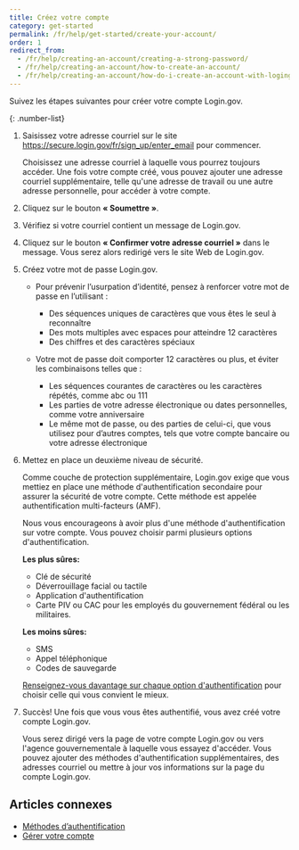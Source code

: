 ```yaml
---
title: Créez votre compte
category: get-started
permalink: /fr/help/get-started/create-your-account/
order: 1
redirect_from:
  - /fr/help/creating-an-account/creating-a-strong-password/
  - /fr/help/creating-an-account/how-to-create-an-account/
  - /fr/help/creating-an-account/how-do-i-create-an-account-with-logingov/
---
```

Suivez les étapes suivantes pour créer votre compte Login.gov.

{: .number-list}

1. Saisissez votre adresse courriel sur le site <https://secure.login.gov/fr/sign_up/enter_email> pour commencer.

   Choisissez une adresse courriel à laquelle vous pourrez toujours accéder. Une fois votre compte créé, vous pouvez ajouter une adresse courriel supplémentaire, telle qu'une adresse de travail ou une autre adresse personnelle, pour accéder à votre compte.
2. Cliquez sur le bouton **« Soumettre »**.
3. Vérifiez si votre courriel contient un message de Login.gov.
4. Cliquez sur le bouton **« Confirmer votre adresse courriel »** dans le message. Vous serez alors redirigé vers le site Web de Login.gov.
5. Créez votre mot de passe Login.gov.

   * Pour prévenir l’usurpation d’identité, pensez à renforcer votre mot de passe en l’utilisant :

     * Des séquences uniques de caractères que vous êtes le seul à reconnaître
     * Des mots multiples avec espaces pour atteindre 12 caractères
     * Des chiffres et des caractères spéciaux
   * Votre mot de passe doit comporter 12 caractères ou plus, et éviter les combinaisons telles que :

     * Les séquences courantes de caractères ou les caractères répétés, comme abc ou 111
     * Les parties de votre adresse électronique ou dates personnelles, comme votre anniversaire
     * Le même mot de passe, ou des parties de celui-ci, que vous utilisez pour d’autres comptes, tels que votre compte bancaire ou votre adresse électronique
6. Mettez en place un deuxième niveau de sécurité.

   Comme couche de protection supplémentaire, Login.gov exige que vous mettiez en place une méthode d'authentification secondaire pour assurer la sécurité de votre compte. Cette méthode est appelée authentification multi-facteurs (AMF).

   Nous vous encourageons à avoir plus d'une méthode d'authentification sur votre compte. Vous pouvez choisir parmi plusieurs options d'authentification.

   **Les plus sûres:**

   * Clé de sécurité
   * Déverrouillage facial ou tactile
   * Application d'authentification
   * Carte PIV ou CAC pour les employés du gouvernement fédéral ou les militaires.

   **Les moins sûres:**

   * SMS
   * Appel téléphonique
   * Codes de sauvegarde

   [Renseignez-vous davantage sur chaque option d'authentification](/fr/help/get-started/authentication-methods/) pour choisir celle qui vous convient le mieux.
7. Succès! Une fois que vous vous êtes authentifié, vous avez créé votre compte Login.gov.

   Vous serez dirigé vers la page de votre compte Login.gov ou vers l'agence gouvernementale à laquelle vous essayez d'accéder. Vous pouvez ajouter des méthodes d'authentification supplémentaires, des adresses courriel ou mettre à jour vos informations sur la page du compte Login.gov.

## Articles connexes

* [Méthodes d’authentification](/fr/help/get-started/authentication-methods/)
* [Gérer votre compte](/fr/help/manage-your-account/overview/)